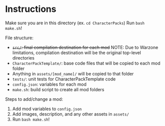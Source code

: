 # Instructions

Make sure you are in this directory (ex. `cd CharacterPacks`)
Run `bash make.sh`!

File structure:
- ~~`src/`: final compilation destination for each mod~~ NOTE: Due to Warzone limitations, compilation destination will be the original top-level directories
- `CharacterPackTemplate/`: base code files that will be copied to each mod folder
- Anything in `assets/[mod_name]/` will be copied to that folder
- `tests/`: unit tests for CharacterPackTemplate code
- `config.json`: variables for each mod
- `make.sh`: build script to create all mod folders

Steps to add/change a mod:
1. Add mod variables to `config.json`
2. Add images, description, and any other assets in `assets/`
3. Run `bash make.sh`!
